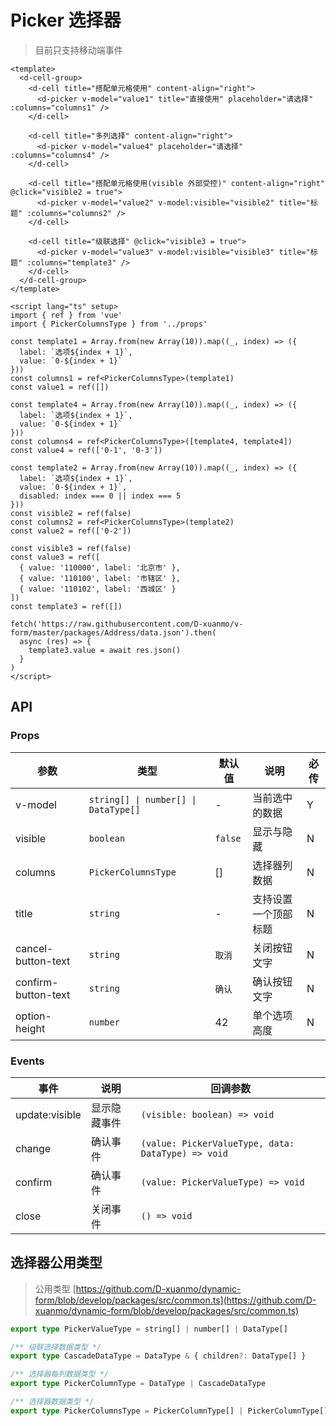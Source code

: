 # Picker 选择器

> 目前只支持移动端事件

```vue client=Mobile playground=MPicker
<template>
  <d-cell-group>
    <d-cell title="搭配单元格使用" content-align="right">
      <d-picker v-model="value1" title="直接使用" placeholder="请选择" :columns="columns1" />
    </d-cell>

    <d-cell title="多列选择" content-align="right">
      <d-picker v-model="value4" placeholder="请选择" :columns="columns4" />
    </d-cell>

    <d-cell title="搭配单元格使用(visible 外部受控)" content-align="right" @click="visible2 = true">
      <d-picker v-model="value2" v-model:visible="visible2" title="标题" :columns="columns2" />
    </d-cell>

    <d-cell title="级联选择" @click="visible3 = true">
      <d-picker v-model="value3" v-model:visible="visible3" title="标题" :columns="template3" />
    </d-cell>
  </d-cell-group>
</template>

<script lang="ts" setup>
import { ref } from 'vue'
import { PickerColumnsType } from '../props'

const template1 = Array.from(new Array(10)).map((_, index) => ({
  label: `选项${index + 1}`,
  value: `0-${index + 1}`
}))
const columns1 = ref<PickerColumnsType>(template1)
const value1 = ref([])

const template4 = Array.from(new Array(10)).map((_, index) => ({
  label: `选项${index + 1}`,
  value: `0-${index + 1}`
}))
const columns4 = ref<PickerColumnsType>([template4, template4])
const value4 = ref(['0-1', '0-3'])

const template2 = Array.from(new Array(10)).map((_, index) => ({
  label: `选项${index + 1}`,
  value: `0-${index + 1}`,
  disabled: index === 0 || index === 5
}))
const visible2 = ref(false)
const columns2 = ref<PickerColumnsType>(template2)
const value2 = ref(['0-2'])

const visible3 = ref(false)
const value3 = ref([
  { value: '110000', label: '北京市' },
  { value: '110100', label: '市辖区' },
  { value: '110102', label: '西城区' }
])
const template3 = ref([])

fetch('https://raw.githubusercontent.com/D-xuanmo/v-form/master/packages/Address/data.json').then(
  async (res) => {
    template3.value = await res.json()
  }
)
</script>
```

## API

### Props

|参数|类型|默认值|说明|必传|
|----|---|-----|---|----|
|v-model|`string[] \| number[] \| DataType[]`|-|当前选中的数据|Y|
|visible|`boolean`|`false`|显示与隐藏|N|
|columns|`PickerColumnsType`|[]|选择器列数据|N|
|title|`string`|-|支持设置一个顶部标题|N|
|cancel-button-text|`string`|`取消`|关闭按钮文字|N|
|confirm-button-text|`string`|`确认`|确认按钮文字|N|
|option-height|`number`|42|单个选项高度|N|

### Events

|事件|说明|回调参数|
|---|----|-------|
|update:visible|显示隐藏事件|`(visible: boolean) => void`|
|change|确认事件|`(value: PickerValueType, data: DataType) => void`|
|confirm|确认事件|`(value: PickerValueType) => void`|
|close|关闭事件|`() => void`|

## 选择器公用类型

> 公用类型 [https://github.com/D-xuanmo/dynamic-form/blob/develop/packages/src/common.ts](https://github.com/D-xuanmo/dynamic-form/blob/develop/packages/src/common.ts)

```typescript
export type PickerValueType = string[] | number[] | DataType[]

/** 级联选择数据类型 */
export type CascadeDataType = DataType & { children?: DataType[] }

/** 选择器每列数据类型 */
export type PickerColumnType = DataType | CascadeDataType

/** 选择器数据类型 */
export type PickerColumnsType = PickerColumnType[] | PickerColumnType[][]
```
